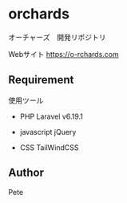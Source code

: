 # orchards

オーチャーズ　開発リポジトリ

Webサイト
https://o-rchards.com

## Requirement

使用ツール

- PHP
    Laravel v6.19.1

- javascript
     jQuery
      
- CSS
    TailWindCSS


## Author

Pete
